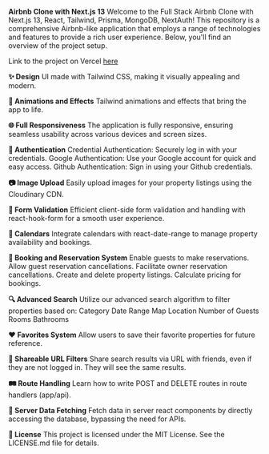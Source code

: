 
**Airbnb Clone with Next.js 13**
Welcome to the Full Stack Airbnb Clone with Next.js 13, React, Tailwind, Prisma, MongoDB, NextAuth! This repository is a comprehensive Airbnb-like application that employs a range of technologies and features to provide a rich user experience. Below, you'll find an overview of the project setup.

Link to the project on Vercel [here](https://rentapp-clone-nextjs.vercel.app/)


**✨ Design**
UI made with Tailwind CSS, making it visually appealing and modern.

**🎉 Animations and Effects**
Tailwind animations and effects that bring the app to life.

**🌐 Full Responsiveness**
The application is fully responsive, ensuring seamless usability across various devices and screen sizes.

**🔐 Authentication**
Credential Authentication: Securely log in with your credentials.
Google Authentication: Use your Google account for quick and easy access.
Github Authentication: Sign in using your Github credentials.

**📷 Image Upload**
Easily upload images for your property listings using the Cloudinary CDN.

**📝 Form Validation**
Efficient client-side form validation and handling with react-hook-form for a smooth user experience.

**📅 Calendars**
Integrate calendars with react-date-range to manage property availability and bookings.

**📃 Booking and Reservation System**
Enable guests to make reservations.
Allow guest reservation cancellations.
Facilitate owner reservation cancellations.
Create and delete property listings.
Calculate pricing for bookings.

**🔍 Advanced Search**
Utilize our advanced search algorithm to filter properties based on:
Category
Date Range
Map Location
Number of Guests
Rooms
Bathrooms

**❤️ Favorites System**
Allow users to save their favorite properties for future reference.

**🔗 Shareable URL Filters**
Share search results via URL with friends, even if they are not logged in. They will see the same results.

**🛤️ Route Handling**
Learn how to write POST and DELETE routes in route handlers (app/api).

**📡 Server Data Fetching**
Fetch data in server react components by directly accessing the database, bypassing the need for APIs.

**📝 License**
This project is licensed under the MIT License. See the LICENSE.md file for details.